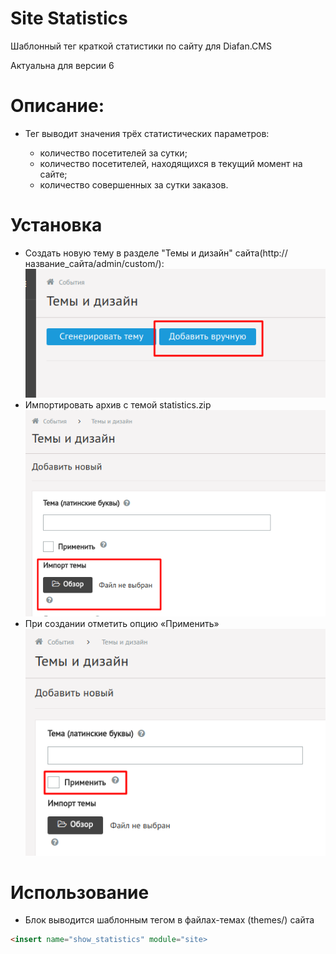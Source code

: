 # Site Statistics
Шаблонный тег краткой статистики по сайту для Diafan.CMS

Актуальна для версии 6

# Описание:

- Тег выводит значения трёх статистических параметров:
    
    - количество посетителей за сутки;
    - количество посетителей, находящихся в текущий момент на сайте;
    - количество совершенных за сутки заказов.

# Установка
- Создать новую тему в разделе "Темы и дизайн" сайта(http://название_сайта/admin/custom/): ![Темы и дизайн](/step_1.png)
- Импортировать архив с темой statistics.zip ![Импорт модуля](/step_2.png)
- При создании отметить опцию «Применить» ![Применение темы](/step_3.png)

# Использование

- Блок выводится шаблонным тегом в файлах-темах (themes/) сайта
```html
<insert name="show_statistics" module="site>
```
